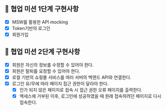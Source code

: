 ## 🚩 협업 미션 1단계 구현사항

- [x] MSW를 활용한 API mocking
- [x] Token기반의 로그인
- [x] 회원가입

## 🚩 협업 미션 2단계 구현사항

- [x] 회원은 자신의 정보를 수정할 수 있어야 한다.
- [x] 회원은 탈퇴를 요청할 수 있어야 한다.
- [x] 로컬 기반의 쇼핑몰 서비스를 여러 서버의 백엔드 API와 연결한다.
- [x] 로그인 유/무에 따라 페이지 접근 권한이 달라야 한다.
  - [x] 인가 되지 않은 페이지로 접속 시 접근 권한 오류 페이지를 출력한다.
  - [x] 액세스에 거부된 이후, 로그인에 성공하였을 때 원래 접속하려던 페이지로 다시 접속한다.
